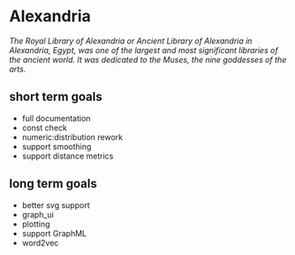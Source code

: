 # Alexandria
_The Royal Library of Alexandria or Ancient Library of Alexandria in Alexandria, Egypt, was one of the largest and most significant libraries of the ancient world. It was dedicated to the Muses, the nine goddesses of the arts._

## short term goals
* full documentation
* const check
* numeric:distribution rework
* support smoothing
* support distance metrics


## long term goals
* better svg support
* graph_ui
* plotting
* support GraphML
* word2vec
